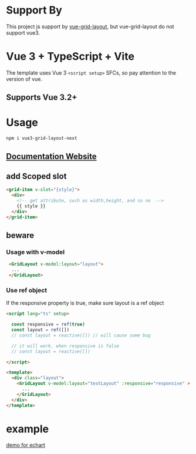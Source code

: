 # Support By

This project js support by [vue-grid-layout](https://github.com/jbaysolutions/vue-grid-layout), but vue-grid-layout do not support vue3.

# Vue 3 + TypeScript + Vite

 The template uses Vue 3 `<script setup>` SFCs, so pay attention to the version of vue.

## Supports Vue 3.2+

# Usage

```shell
npm i vue3-grid-layout-next
```

<h2>
  <a href="https://jbaysolutions.github.io/vue-grid-layout/" target="_blank">Documentation Website</a>
</h2>

## add Scoped slot
```html
<grid-item v-slot="{style}">
  <div>
    <!-- get attribute, such as width,height, and so no  -->
    {{ style }}
  </div>
</grid-item>
```

## beware

### Usage with v-model

```html
 <GridLayout v-model:layout="layout">
  ...
 </GridLayout>
```

### Use ref object

If the responsive property is true, make sure layout is a ref object

```html
<script lang="ts" setup> 

  const responsive = ref(true)
  const layout = ref([])
  // const layout = reactive([]) // will cause some bug

  // it will work, when responsive is false
  // const layout = reactive([])

</script>

<template>
  <div class="layout">
    <GridLayout v-model:layout="testLayout" :responsive="responsive" >
      ...
    </GridLayout>
  </div>
</template>
```

# example 

[demo for echart](https://cxid.gitee.io/works/work/vue3-grid-layout/index.html)



